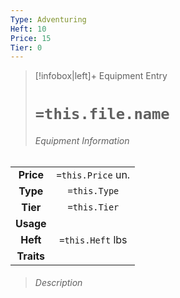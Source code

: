 ```yaml
---
Type: Adventuring
Heft: 10
Price: 15
Tier: 0
---
```

> [!infobox|left]+ Equipment Entry
> # `=this.file.name`
> ###### Equipment Information
|            |                   |
|:----------:|:-----------------:|
| **Price**  | `=this.Price` un. |
| **Type** | `=this.Type` |
|  **Tier**  |   `=this.Tier`    |
| **Usage**  |                   |
|  **Heft**  | `=this.Heft` lbs  |
| **Traits** |                   |
> ###### *Description*
